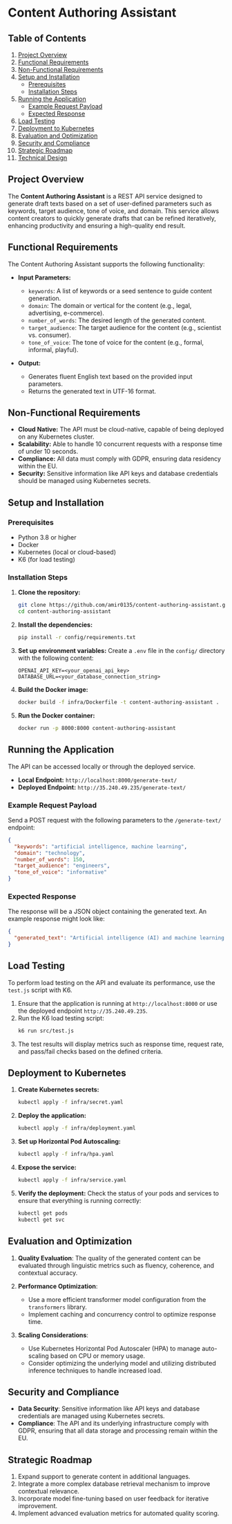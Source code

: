 
# Content Authoring Assistant

## Table of Contents
1. [Project Overview](#project-overview)
2. [Functional Requirements](#functional-requirements)
3. [Non-Functional Requirements](#non-functional-requirements)
4. [Setup and Installation](#setup-and-installation)
   - [Prerequisites](#prerequisites)
   - [Installation Steps](#installation-steps)
5. [Running the Application](#running-the-application)
   - [Example Request Payload](#example-request-payload)
   - [Expected Response](#expected-response)
6. [Load Testing](#load-testing)
7. [Deployment to Kubernetes](#deployment-to-kubernetes)
8. [Evaluation and Optimization](#evaluation-and-optimization)
9. [Security and Compliance](#security-and-compliance)
10. [Strategic Roadmap](#strategic-roadmap)
11. [Technical Design](#technical-design)

## Project Overview
The **Content Authoring Assistant** is a REST API service designed to generate draft texts based on a set of user-defined parameters such as keywords, target audience, tone of voice, and domain. This service allows content creators to quickly generate drafts that can be refined iteratively, enhancing productivity and ensuring a high-quality end result.

## Functional Requirements
The Content Authoring Assistant supports the following functionality:
- **Input Parameters:**
  - `keywords`: A list of keywords or a seed sentence to guide content generation.
  - `domain`: The domain or vertical for the content (e.g., legal, advertising, e-commerce).
  - `number_of_words`: The desired length of the generated content.
  - `target_audience`: The target audience for the content (e.g., scientist vs. consumer).
  - `tone_of_voice`: The tone of voice for the content (e.g., formal, informal, playful).

- **Output:**
  - Generates fluent English text based on the provided input parameters.
  - Returns the generated text in UTF-16 format.

## Non-Functional Requirements
- **Cloud Native:** The API must be cloud-native, capable of being deployed on any Kubernetes cluster.
- **Scalability:** Able to handle 10 concurrent requests with a response time of under 10 seconds.
- **Compliance:** All data must comply with GDPR, ensuring data residency within the EU.
- **Security:** Sensitive information like API keys and database credentials should be managed using Kubernetes secrets.

## Setup and Installation

### Prerequisites
- Python 3.8 or higher
- Docker
- Kubernetes (local or cloud-based)
- K6 (for load testing)

### Installation Steps
1. **Clone the repository:**
    ```bash
    git clone https://github.com/amir0135/content-authoring-assistant.git
    cd content-authoring-assistant
    ```

2. **Install the dependencies:**
    ```bash
    pip install -r config/requirements.txt
    ```

3. **Set up environment variables:**
   Create a `.env` file in the `config/` directory with the following content:
    ```
    OPENAI_API_KEY=<your_openai_api_key>
    DATABASE_URL=<your_database_connection_string>
    ```

4. **Build the Docker image:**
    ```bash
    docker build -f infra/Dockerfile -t content-authoring-assistant .
    ```

5. **Run the Docker container:**
    ```bash
    docker run -p 8000:8000 content-authoring-assistant
    ```

## Running the Application
The API can be accessed locally or through the deployed service.

- **Local Endpoint:** `http://localhost:8000/generate-text/`
- **Deployed Endpoint:** `http://35.240.49.235/generate-text/`

### Example Request Payload
Send a POST request with the following parameters to the `/generate-text/` endpoint:

```json
{
  "keywords": "artificial intelligence, machine learning",
  "domain": "technology",
  "number_of_words": 150,
  "target_audience": "engineers",
  "tone_of_voice": "informative"
}
```

### Expected Response
The response will be a JSON object containing the generated text. An example response might look like:

```json
{
  "generated_text": "Artificial intelligence (AI) and machine learning (ML) have revolutionized the field of technology, providing innovative solutions to complex problems..."
}
```

## Load Testing
To perform load testing on the API and evaluate its performance, use the `test.js` script with K6.

1. Ensure that the application is running at `http://localhost:8000` or use the deployed endpoint `http://35.240.49.235`.
2. Run the K6 load testing script:
    ```bash
    k6 run src/test.js
    ```
3. The test results will display metrics such as response time, request rate, and pass/fail checks based on the defined criteria.

## Deployment to Kubernetes

1. **Create Kubernetes secrets:**
    ```bash
    kubectl apply -f infra/secret.yaml
    ```

2. **Deploy the application:**
    ```bash
    kubectl apply -f infra/deployment.yaml
    ```

3. **Set up Horizontal Pod Autoscaling:**
    ```bash
    kubectl apply -f infra/hpa.yaml
    ```

4. **Expose the service:**
    ```bash
    kubectl apply -f infra/service.yaml
    ```

5. **Verify the deployment:**
    Check the status of your pods and services to ensure that everything is running correctly:
    ```bash
    kubectl get pods
    kubectl get svc
    ```

## Evaluation and Optimization

1. **Quality Evaluation**: The quality of the generated content can be evaluated through linguistic metrics such as fluency, coherence, and contextual accuracy.

2. **Performance Optimization**:
   - Use a more efficient transformer model configuration from the `transformers` library.
   - Implement caching and concurrency control to optimize response time.

3. **Scaling Considerations**: 
   - Use Kubernetes Horizontal Pod Autoscaler (HPA) to manage auto-scaling based on CPU or memory usage.
   - Consider optimizing the underlying model and utilizing distributed inference techniques to handle increased load.

## Security and Compliance
- **Data Security**: Sensitive information like API keys and database credentials are managed using Kubernetes secrets.
- **Compliance**: The API and its underlying infrastructure comply with GDPR, ensuring that all data storage and processing remain within the EU.

## Strategic Roadmap
1. Expand support to generate content in additional languages.
2. Integrate a more complex database retrieval mechanism to improve contextual relevance.
3. Incorporate model fine-tuning based on user feedback for iterative improvement.
4. Implement advanced evaluation metrics for automated quality scoring.

